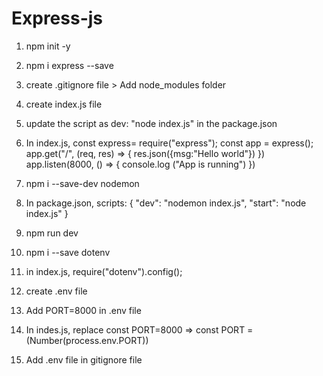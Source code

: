 # Express-js

1. npm init -y
2. npm i express --save
3. create .gitignore file > Add node_modules folder
4. create index.js file
5. update the script as dev: "node index.js" in the package.json
6. In index.js,
   const express= require("express");
   const app = express();
   app.get("/", (req, res) => {
   res.json({msg:"Hello world"})
   })
   app.listen(8000, () => {
   console.log ("App is running")
   })
7. npm i --save-dev nodemon
8. In package.json, scripts: {
   "dev": "nodemon index.js",
   "start": "node index.js"
   }
9. npm run dev
10. npm i --save dotenv
11. in index.js, require("dotenv").config();
12. create .env file
13. Add PORT=8000 in .env file
14. In indes.js, replace
    const PORT=8000 => const PORT = (Number(process.env.PORT))

15. Add .env file in gitignore file
